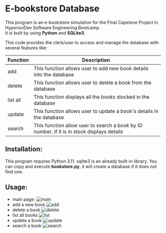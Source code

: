 # E-bookstore Database

This program is an e-bookstore simulation for the Final Capstone Project in HyperionDev Software Engineering Bootcamp. <br>
It is built by using **Python** and **SQLite3**. 

This code provides the clerk/user to access and manage the database with several features like: 

| **Function** | **Description** |
|---|---|
| add | This function allows user to add new book details into the database |
| delete | This function allows user to delete a book from the database |
| list all | This function displays all the books stocked in the database |
| update | This function allows user to update a book's details in the database |
| search | This function allow user to search a book by ID number, if it is in stock displays details |

## Installation: 
This program requires Python 3.11. sqlite3 is an already built-in library. You can copy and execute **bookstore.py**, it will create a database if it does not find one.

## Usage:
* main page:
![main](https://user-images.githubusercontent.com/121237247/227746738-e13bda5d-423a-4de8-a70f-9d2d50822a50.png)
* add a new book
![add](https://user-images.githubusercontent.com/121237247/227746776-4ca95583-7cb8-4ecf-9b85-4e4327e1b47c.png)
* delete a book
![delete](https://user-images.githubusercontent.com/121237247/227746784-1ef08607-7185-498a-9cb7-7027d72677a2.png)
* list all books
![list](https://user-images.githubusercontent.com/121237247/227746786-6c32bf5f-e508-4796-bb80-ee9afb563f9e.png)
* update a book
![update](https://user-images.githubusercontent.com/121237247/227746792-83e5332c-bde8-4caf-b6f8-2290e2be8323.png)
* search a book
![search](https://user-images.githubusercontent.com/121237247/227746798-04c8bb8f-1c5f-4880-905c-3a98882c7efe.png)
